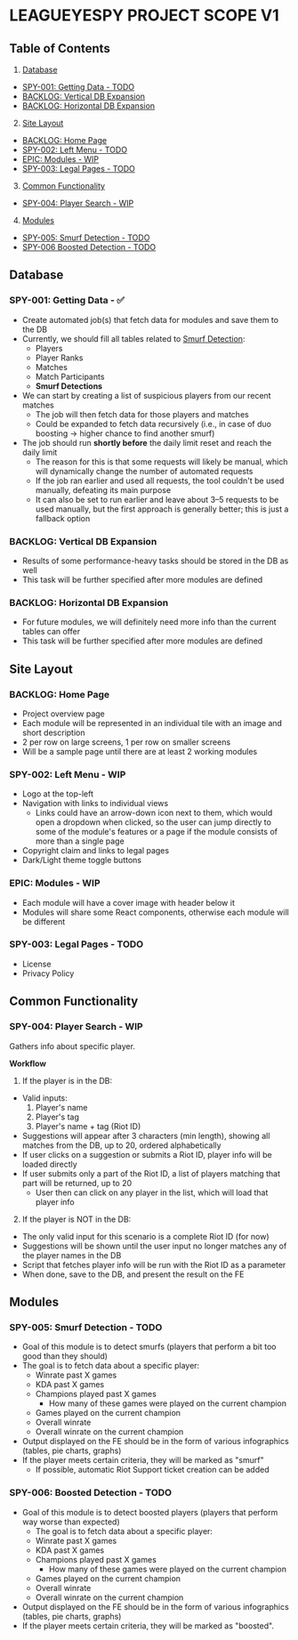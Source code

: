 # LEAGUEYESPY PROJECT SCOPE V1

## Table of Contents

1. [Database](#database)

- [SPY-001: Getting Data - TODO](#spy-001-getting-data---todo)
- [BACKLOG: Vertical DB Expansion](#backlog-vertical-db-expansion)
- [BACKLOG: Horizontal DB Expansion](#backlog-horizontal-db-expansion)

2. [Site Layout](#site-layout)

- [BACKLOG: Home Page](#backlog-home-page)
- [SPY-002: Left Menu - TODO](#spy-002-left-menu---todo)
- [EPIC: Modules - WIP](#epic-modules---wip)
- [SPY-003: Legal Pages - TODO](#spy-003-legal-pages---todo)

3. [Common Functionality](#common-functionality)

- [SPY-004: Player Search - WIP](#spy-004-player-search---wip)

4. [Modules](#modules)

- [SPY-005: Smurf Detection - TODO](#spy-005-smurf-detection---todo)
- [SPY-006 Boosted Detection - TODO](#spy-006-trash-detection---todo)

## Database

### SPY-001: Getting Data - ✅

- Create automated job(s) that fetch data for modules and save them to the DB
- Currently, we should fill all tables related to [Smurf Detection](#smurf-detection):
  - Players
  - Player Ranks
  - Matches
  - Match Participants
  - **Smurf Detections**
- We can start by creating a list of suspicious players from our recent matches
  - The job will then fetch data for those players and matches
  - Could be expanded to fetch data recursively (i.e., in case of duo boosting → higher chance to find another smurf)
- The job should run **shortly before** the daily limit reset and reach the daily limit
  - The reason for this is that some requests will likely be manual, which will dynamically change the number of
    automated requests
  - If the job ran earlier and used all requests, the tool couldn't be used manually, defeating its main purpose
  - It can also be set to run earlier and leave about 3–5 requests to be used manually, but the first approach is generally better;
    this is just a fallback option

### BACKLOG: Vertical DB Expansion

- Results of some performance-heavy tasks should be stored in the DB as well
- This task will be further specified after more modules are defined

### BACKLOG: Horizontal DB Expansion

- For future modules, we will definitely need more info than the current tables can offer
- This task will be further specified after more modules are defined

## Site Layout

### BACKLOG: Home Page

- Project overview page
- Each module will be represented in an individual tile with an image and short description
- 2 per row on large screens, 1 per row on smaller screens
- Will be a sample page until there are at least 2 working modules

### SPY-002: Left Menu - WIP

- Logo at the top-left
- Navigation with links to individual views
  - Links could have an arrow-down icon next to them, which would open a dropdown when clicked,
    so the user can jump directly to some of the module's features or a page if the module
    consists of more than a single page
- Copyright claim and links to legal pages
- Dark/Light theme toggle buttons

### EPIC: Modules - WIP

- Each module will have a cover image with header below it
- Modules will share some React components, otherwise each module will be different

### SPY-003: Legal Pages - TODO

- License
- Privacy Policy

## Common Functionality

### SPY-004: Player Search - WIP

Gathers info about specific player.

**Workflow**

1. If the player is in the DB:

- Valid inputs:
  1. Player's name
  2. Player's tag
  3. Player's name + tag (Riot ID)
- Suggestions will appear after 3 characters (min length), showing all matches from the DB, up to 20, ordered alphabetically
- If user clicks on a suggestion or submits a Riot ID, player info will be loaded directly
- If user submits only a part of the Riot ID, a list of players matching that part will be returned, up to 20
  - User then can click on any player in the list, which will load that player info

2. If the player is NOT in the DB:

- The only valid input for this scenario is a complete Riot ID (for now)
- Suggestions will be shown until the user input no longer matches any of the player names in the DB
- Script that fetches player info will be run with the Riot ID as a parameter
- When done, save to the DB, and present the result on the FE

## Modules

### SPY-005: Smurf Detection - TODO

- Goal of this module is to detect smurfs (players that perform a bit too good than they should)
- The goal is to fetch data about a specific player:
  - Winrate past X games
  - KDA past X games
  - Champions played past X games
    - How many of these games were played on the current champion
  - Games played on the current champion
  - Overall winrate
  - Overall winrate on the current champion
- Output displayed on the FE should be in the form of various infographics (tables, pie charts, graphs)
- If the player meets certain criteria, they will be marked as "smurf"
  - If possible, automatic Riot Support ticket creation can be added

### SPY-006: Boosted Detection - TODO

- Goal of this module is to detect boosted players (players that perform way worse than expected)
  - The goal is to fetch data about a specific player:
  - Winrate past X games
  - KDA past X games
  - Champions played past X games
    - How many of these games were played on the current champion
  - Games played on the current champion
  - Overall winrate
  - Overall winrate on the current champion
- Output displayed on the FE should be in the form of various infographics (tables, pie charts, graphs)
- If the player meets certain criteria, they will be marked as "boosted".
